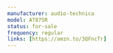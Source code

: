 ```yaml
---
manufacturer: audio-technica
model: AT875R
status: for-sale
frequency: regular
links: [https://amzn.to/3QFncTr]
---
```

